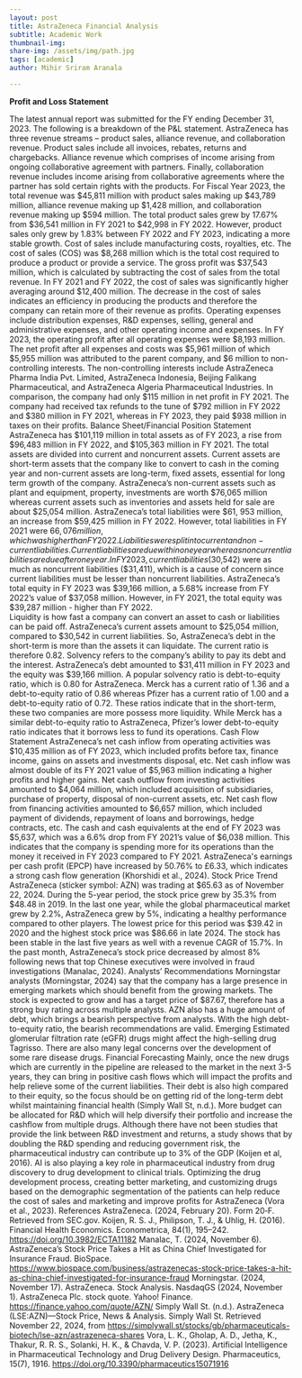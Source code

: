 ```yaml
---
layout: post
title: AstraZeneca Financial Analysis
subtitle: Academic Work
thumbnail-img:
share-img: /assets/img/path.jpg
tags: [academic]
author: Mihir Sriram Aranala

---
```


**Profit and Loss Statement**

The latest annual report was submitted for the FY ending December 31, 2023. The following is a breakdown of the P&L statement.
AstraZeneca has three revenue streams – product sales, alliance revenue, and collaboration revenue. Product sales include all invoices, rebates, returns and chargebacks. Alliance revenue which comprises of income arising from ongoing collaborative agreement with partners. Finally, collaboration revenue includes income arising from collaborative agreements where the partner has sold certain rights with the products. For Fiscal Year 2023, the total revenue was $45,811 million with product sales making up $43,789 million, alliance revenue making up $1,428 million, and collaboration revenue making up $594 million. The total product sales grew by 17.67% from $36,541 million in FY 2021 to $42,998 in FY 2022. However, product sales only grew by 1.83% between FY 2022 and FY 2023, indicating a more stable growth.
Cost of sales include manufacturing costs, royalties, etc. The cost of sales (COS) was $8,268 million which is the total cost required to produce a product or provide a service. The gross profit was $37,543 million, which is calculated by subtracting the cost of sales from the total revenue. In FY 2021 and FY 2022, the cost of sales was significantly higher averaging around $12,400 million. The decrease in the cost of sales indicates an efficiency in producing the products and therefore the company can retain more of their revenue as profits.
Operating expenses include distribution expenses, R&D expenses, selling, general and administrative expenses, and other operating income and expenses. In FY 2023, the operating profit after all operating expenses were $8,193 million.
The net profit after all expenses and costs was $5,961 million of which $5,955 million was attributed to the parent company, and $6 million to non-controlling interests. The non-controlling interests include AstraZeneca Pharma India Pvt. Limited, AstraZeneca Indonesia, Beijing Falikang Pharmaceutical, and AstraZeneca Algeria Pharmaceutical Industries. In comparison, the company had only $115 million in net profit in FY 2021. The company had received tax refunds to the tune of $792 million in FY 2022 and $380 million in FY 2021, whereas in FY 2023, they paid $938 million in taxes on their profits.
Balance Sheet/Financial Position Statement
AstraZeneca has $101,119 million in total assets as of FY 2023, a rise from $96,483 million in FY 2022, and $105,363 million in FY 2021. The total assets are divided into current and noncurrent assets. Current assets are short-term assets that the company like to convert to cash in the coming year and non-current assets are long-term, fixed assets, essential for long term growth of the company. AstraZeneca’s non-current assets such as plant and equipment, property, investments are worth $76,065 million whereas current assets such as inventories and assets held for sale are about $25,054 million. 
AstraZeneca’s total liabilities were $61, 953 million, an increase from $59,425 million in FY 2022. However, total liabilities in FY 2021 were $66,076 million, which was higher than FY 2022. Liabilities were split into current and non-current liabilities. Current liabilities are due within one year whereas noncurrent liabilities are due after one year. In FY 2023, current liabilities ($30,542) were as much as noncurrent liabilities ($31,411), which is a cause of concern since current liabilities must be lesser than noncurrent liabilities. 
AstraZeneca’s total equity in FY 2023 was $39,166 million, a 5.68% increase from FY 2022’s value of $37,058 million. However, in FY 2021, the total equity was $39,287 million - higher than FY 2022.  
Liquidity is how fast a company can convert an asset to cash or liabilities can be paid off. AstraZeneca’s current assets amount to $25,054 million, compared to $30,542 in current liabilities. So, AstraZeneca’s debt in the short-term is more than the assets it can liquidate. The current ratio is therefore 0.82. Solvency refers to the company’s ability to pay its debt and the interest. AstraZeneca’s debt amounted to $31,411 million in FY 2023 and the equity was $39,166 million. A popular solvency ratio is debt-to-equity ratio, which is 0.80 for AstraZeneca.
Merck has a current ratio of 1.36 and a debt-to-equity ratio of 0.86 whereas Pfizer has a current ratio of 1.00 and a debt-to-equity ratio of 0.72. These ratios indicate that in the short-term, these two companies are more possess more liquidity. While Merck has a similar debt-to-equity ratio to AstraZeneca, Pfizer’s lower debt-to-equity ratio indicates that it borrows less to fund its operations.
Cash Flow Statement
AstraZeneca’s net cash inflow from operating activities was $10,435 million as of FY 2023, which included profits before tax, finance income, gains on assets and investments disposal, etc. Net cash inflow was almost double of its FY 2021 value of $5,963 million indicating a higher profits and higher gains. Net cash outflow from investing activities amounted to $4,064 million, which included acquisition of subsidiaries, purchase of property, disposal of non-current assets, etc. 
Net cash flow from financing activities amounted to $6,657 million, which included payment of dividends, repayment of loans and borrowings, hedge contracts, etc. The cash and cash equivalents at the end of FY 2023 was $5,637, which was a 6.6% drop from FY 2021’s value of $6,038 million. This indicates that the company is spending more for its operations than the money it received in FY 2023 compared to FY 2021. AstraZeneca's earnings per cash profit (EPCP) have increased by 50.76% to £6.33, which indicates a strong cash flow generation (Khorshidi et al., 2024).
Stock Price Trend
AstraZeneca (sticker symbol: AZN) was trading at $65.63 as of November 22, 2024. During the 5-year period, the stock price grew by 35.3% from $48.48 in 2019.  In the last one year, while the global pharmaceutical market grew by 2.2%, AstraZeneca grew by 5%, indicating a healthy performance compared to other players. The lowest price for this period was $39.42 in 2020 and the highest stock price was $86.66 in late 2024. The stock has been stable in the last five years as well with a revenue CAGR of 15.7%. In the past month, AstraZeneca’s stock price decreased by almost 8% following news that top Chinese executives were involved in fraud investigations (Manalac, 2024).
Analysts’ Recommendations
Morningstar analysts (Morningstar, 2024) say that the company has a large presence in emerging markets which should benefit from the growing markets. The stock is expected to grow and has a target price of $87.67, therefore has a strong buy rating across multiple analysts. AZN also has a huge amount of debt, which brings a bearish perspective from analysts. With the high debt-to-equity ratio, the bearish recommendations are valid. Emerging Estimated glomerular filtration rate (eGFR) drugs might affect the high-selling drug Tagrisso. There are also many legal concerns over the development of some rare disease drugs. 
Financial Forecasting
Mainly, once the new drugs which are currently in the pipeline are released to the market in the next 3-5 years, they can bring in positive cash flows which will impact the profits and help relieve some of the current liabilities.  Their debt is also high compared to their equity, so the focus should be on getting rid of the long-term debt whilst maintaining financial health (Simply Wall St, n.d.). More budget can be allocated for R&D which will help diversify their portfolio and increase the cashflow from multiple drugs. Although there have not been studies that provide the link between R&D investment and returns, a study shows that by doubling the R&D spending and reducing government risk, the pharmaceutical industry can contribute up to 3% of the GDP (Koijen et al, 2016). AI is also playing a key role in pharmaceutical industry from drug discovery to drug development to clinical trials. Optimizing the drug development process, creating better marketing, and customizing drugs based on the demographic segmentation of the patients can help reduce the cost of sales and marketing and improve profits for AstraZeneca (Vora et al., 2023).
References
AstraZeneca. (2024, February 20). Form 20‐F. Retrieved from SEC.gov.
Koijen, R. S. J., Philipson, T. J., & Uhlig, H. (2016). Financial Health Economics. Econometrica, 84(1), 195–242. https://doi.org/10.3982/ECTA11182
Manalac, T. (2024, November 6). AstraZeneca’s Stock Price Takes a Hit as China Chief Investigated for Insurance Fraud. BioSpace. https://www.biospace.com/business/astrazenecas-stock-price-takes-a-hit-as-china-chief-investigated-for-insurance-fraud
Morningstar. (2024, November 17). AstraZeneca. Stock Analysis.
NasdaqGS (2024, November 1). AstraZeneca Plc. stock quote. Yahoo! Finance. https://finance.yahoo.com/quote/AZN/
Simply Wall St. (n.d.). AstraZeneca (LSE:AZN)—Stock Price, News & Analysis. Simply Wall St. Retrieved November 22, 2024, from https://simplywall.st/stocks/gb/pharmaceuticals-biotech/lse-azn/astrazeneca-shares
Vora, L. K., Gholap, A. D., Jetha, K., Thakur, R. R. S., Solanki, H. K., & Chavda, V. P. (2023). Artificial Intelligence in Pharmaceutical Technology and Drug Delivery Design. Pharmaceutics, 15(7), 1916. https://doi.org/10.3390/pharmaceutics15071916
